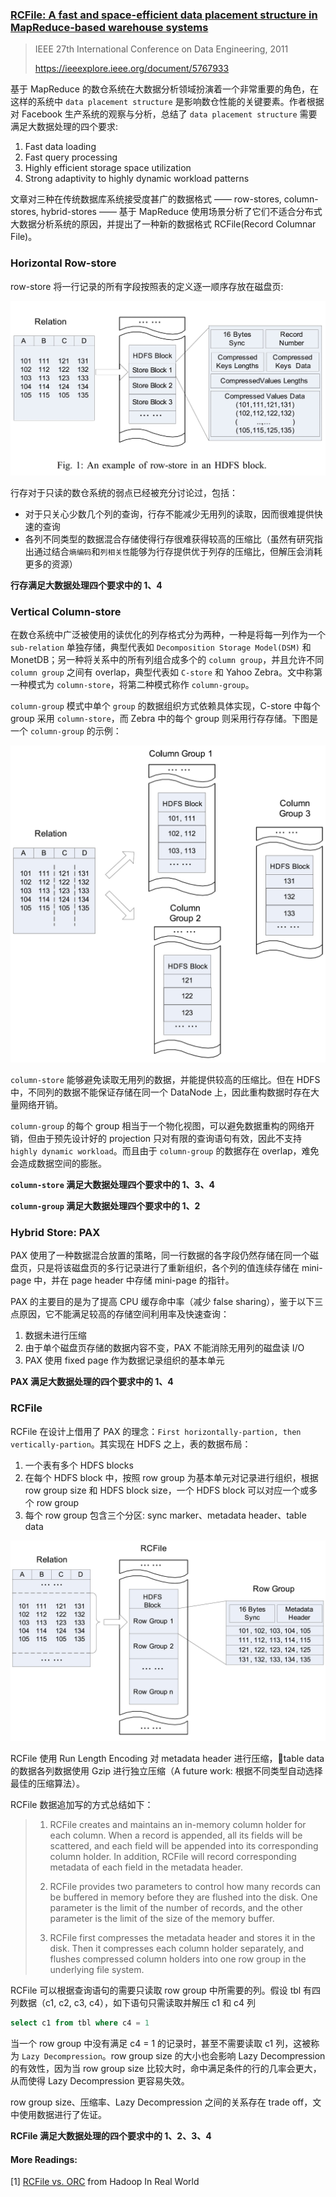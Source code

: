 ### [RCFile: A fast and space-efficient data placement structure in MapReduce-based warehouse systems](../assets/pdfs/RCFile.pdf)

> IEEE 27th International Conference on Data Engineering, 2011
> 
> https://ieeexplore.ieee.org/document/5767933

基于 MapReduce 的数仓系统在大数据分析领域扮演着一个非常重要的角色，在这样的系统中 `data placement structure` 是影响数仓性能的关键要素。作者根据对 Facebook 生产系统的观察与分析，总结了 `data placement structure` 需要满足大数据处理的四个要求:

1. Fast data loading
2. Fast query processing
3. Highly efficient storage space utilization
4. Strong adaptivity to highly dynamic workload patterns

文章对三种在传统数据库系统接受度甚广的数据格式 —— row-stores, column-stores, hybrid-stores —— 基于 MapReduce 使用场景分析了它们不适合分布式大数据分析系统的原因，并提出了一种新的数据格式 RCFile(Record Columnar File)。

### Horizontal Row-store

row-store 将一行记录的所有字段按照表的定义逐一顺序存放在磁盘页:

![An example of row-store in an HDFS block](../assets/images/rcfile_row_store_in_an_hdfs_block.jpg)

行存对于只读的数仓系统的弱点已经被充分讨论过，包括：

- 对于只关心少数几个列的查询，行存不能减少无用列的读取，因而很难提供快速的查询
- 各列不同类型的数据混合存储使得行存很难获得较高的压缩比（虽然有研究指出通过结合`熵编码`和`列相关性`能够为行存提供优于列存的压缩比，但解压会消耗更多的资源）

**行存满足大数据处理四个要求中的 1、4**

### Vertical Column-store

在数仓系统中广泛被使用的读优化的列存格式分为两种，一种是将每一列作为一个 `sub-relation` 单独存储，典型代表如 `Decomposition Storage Model(DSM)` 和 MonetDB；另一种将关系中的所有列组合成多个的 `column group`，并且允许不同 `column group` 之间有 overlap，典型代表如 `C-store` 和 Yahoo Zebra。文中称第一种模式为 `column-store`，将第二种模式称作 `column-group`。

`column-group` 模式中单个 `group` 的数据组织方式依赖具体实现，C-store 中每个 group 采用 `column-store`，而 Zebra 中的每个 group 则采用行存存储。下图是一个 `column-group` 的示例：

![An example of column-group in an HDFS block](../assets/images/rcfile_colum_group.jpg)

`column-store` 能够避免读取无用列的数据，并能提供较高的压缩比。但在 HDFS 中，不同列的数据不能保证存储在同一个 DataNode 上，因此重构数据时存在大量网络开销。

`column-group` 的每个 group 相当于一个物化视图，可以避免数据重构的网络开销，但由于预先设计好的 projection 只对有限的查询语句有效，因此不支持 `highly dynamic workload`。而且由于 `column-group` 的数据存在 overlap，难免会造成数据空间的膨胀。

**`column-store` 满足大数据处理四个要求中的 1、3、4**

**`column-group` 满足大数据处理四个要求中的 1、2**

### Hybrid Store: PAX

PAX 使用了一种数据混合放置的策略，同一行数据的各字段仍然存储在同一个磁盘页，只是将该磁盘页的多行记录进行了重新组织，各个列的值连续存储在 mini-page 中，并在 page header 中存储 mini-page 的指针。

PAX 的主要目的是为了提高 CPU 缓存命中率（减少 false sharing），鉴于以下三点原因，它不能满足较高的存储空间利用率及快速查询：

1. 数据未进行压缩
2. 由于单个磁盘页存储的数据内容不变，PAX 不能消除无用列的磁盘读 I/O
3. PAX 使用 fixed page 作为数据记录组织的基本单元

**PAX 满足大数据处理的四个要求中的 1、4**

### RCFile

RCFile 在设计上借用了 PAX 的理念：`First horizontally-partion, then vertically-partion`。其实现在 HDFS 之上，表的数据布局：

1. 一个表有多个 HDFS blocks
2. 在每个 HDFS block 中，按照 row group 为基本单元对记录进行组织，根据 row group size 和 HDFS block size，一个 HDFS block 可以对应一个或多个 row group
3. 每个 row group 包含三个分区: sync marker、metadata header、table data

![An example to demonstrate the data layout of RCFile in an HDFS block](../assets/images/rcfile_rcfile.jpg)

RCFile 使用 Run Length Encoding 对 metadata header 进行压缩，table data 的数据各列数据使用 Gzip 进行独立压缩（A future work: 根据不同类型自动选择最佳的压缩算法）。

RCFile 数据追加写的方式总结如下：

> 1) RCFile creates and maintains an in-memory column holder for each column. When a record is appended,
all its fields will be scattered, and each field will be appended into its corresponding column holder. In
addition, RCFile will record corresponding metadata of each field in the metadata header.
>
> 2) RCFile provides two parameters to control how many records can be buffered in memory before they are
flushed into the disk. One parameter is the limit of the number of records, and the other parameter is the limit
of the size of the memory buffer.
>
> 3) RCFile first compresses the metadata header and stores it in the disk. Then it compresses each column holder
separately, and flushes compressed column holders into one row group in the underlying file system.

RCFile 可以根据查询语句的需要只读取 row group 中所需要的列。假设 tbl 有四列数据（c1, c2, c3, c4），如下语句只需读取并解压 c1 和 c4 列

```sql
select c1 from tbl where c4 = 1
```

当一个 row group 中没有满足 c4 = 1 的记录时，甚至不需要读取 c1 列，这被称为 `Lazy Decompression`。row group size 的大小也会影响 Lazy Decompression 的有效性，因为当 row group size 比较大时，命中满足条件的行的几率会更大，从而使得 Lazy Decompression 更容易失效。

row group size、压缩率、Lazy Decompression 之间的关系存在 trade off，文中使用数据进行了佐证。

**RCFile 满足大数据处理的四个要求中的 1、2、3、4**

#### More Readings:

[1] [RCFile vs. ORC](https://www.youtube.com/watch?v=1rOSia_r8hI) from Hadoop In Real World